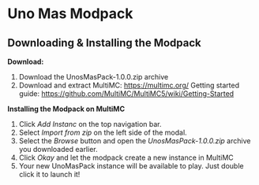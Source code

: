 # Uno Mas Modpack

## Downloading & Installing the Modpack
**Download:**
1. Download the UnosMasPack-1.0.0.zip archive
2. Download and extract MultiMC: https://multimc.org/
   Getting started guide: https://github.com/MultiMC/MultiMC5/wiki/Getting-Started

**Installing the Modpack on MultiMC**
1. Click *Add Instanc* on the top navigation bar.
2. Select *Import from zip* on the left side of the modal.
3. Select the *Browse* button and open the *UnosMasPack-1.0.0.zip* archive you downloaded earlier.
4. Click *Okay* and let the modpack create a new instance in MultiMC
5. Your new UnoMasPack instance will be available to play. Just double click it to launch it!
